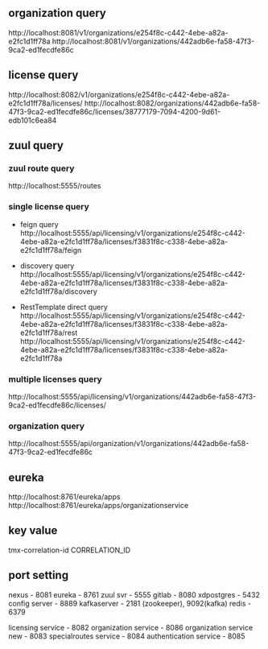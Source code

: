 ## organization query

http://localhost:8081/v1/organizations/e254f8c-c442-4ebe-a82a-e2fc1d1ff78a
http://localhost:8081/v1/organizations/442adb6e-fa58-47f3-9ca2-ed1fecdfe86c

## license query

http://localhost:8082/v1/organizations/e254f8c-c442-4ebe-a82a-e2fc1d1ff78a/licenses/
http://localhost:8082/organizations/442adb6e-fa58-47f3-9ca2-ed1fecdfe86c/licenses/38777179-7094-4200-9d61-edb101c6ea84

## zuul query

### zuul route query

http://localhost:5555/routes

### single license query
* feign query
http://localhost:5555/api/licensing/v1/organizations/e254f8c-c442-4ebe-a82a-e2fc1d1ff78a/licenses/f3831f8c-c338-4ebe-a82a-e2fc1d1ff78a/feign

* discovery query
http://localhost:5555/api/licensing/v1/organizations/e254f8c-c442-4ebe-a82a-e2fc1d1ff78a/licenses/f3831f8c-c338-4ebe-a82a-e2fc1d1ff78a/discovery

* RestTemplate direct query
http://localhost:5555/api/licensing/v1/organizations/e254f8c-c442-4ebe-a82a-e2fc1d1ff78a/licenses/f3831f8c-c338-4ebe-a82a-e2fc1d1ff78a/rest
http://localhost:5555/api/licensing/v1/organizations/e254f8c-c442-4ebe-a82a-e2fc1d1ff78a/licenses/f3831f8c-c338-4ebe-a82a-e2fc1d1ff78a

### multiple licenses query
http://localhost:5555/api/licensing/v1/organizations/442adb6e-fa58-47f3-9ca2-ed1fecdfe86c/licenses/

### organization query
http://localhost:5555/api/organization/v1/organizations/442adb6e-fa58-47f3-9ca2-ed1fecdfe86c


## eureka

http://localhost:8761/eureka/apps
http://localhost:8761/eureka/apps/organizationservice

## key value

tmx-correlation-id CORRELATION_ID

## port setting

nexus - 8081
eureka - 8761
zuul svr - 5555
gitlab - 8080
xdpostgres - 5432
config server - 8889
kafkaserver - 2181 (zookeeper), 9092(kafka)
redis - 6379


licensing service - 8082
organization service - 8086
organization service new - 8083
specialroutes service - 8084
authentication service - 8085




